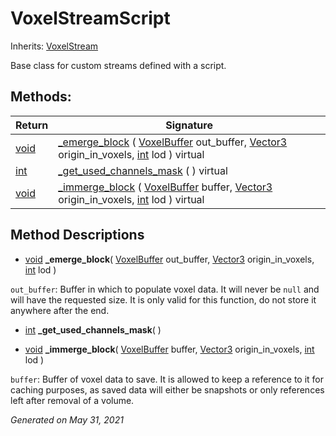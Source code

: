 # VoxelStreamScript

Inherits: [VoxelStream](VoxelStream.md)

Base class for custom streams defined with a script.

## Methods:

| Return                                                               | Signature                                                                                                                                                                                                                                                        |
| -------------------------------------------------------------------- | ---------------------------------------------------------------------------------------------------------------------------------------------------------------------------------------------------------------------------------------------------------------- |
| [void](#)                                                            | [\_emerge_block](#i__emerge_block) ( [VoxelBuffer](VoxelBuffer.md) out_buffer, [Vector3](https://docs.godotengine.org/en/stable/classes/class_vector3.html) origin_in_voxels, [int](https://docs.godotengine.org/en/stable/classes/class_int.html) lod ) virtual |
| [int](https://docs.godotengine.org/en/stable/classes/class_int.html) | [\_get_used_channels_mask](#i__get_used_channels_mask) ( ) virtual                                                                                                                                                                                               |
| [void](#)                                                            | [\_immerge_block](#i__immerge_block) ( [VoxelBuffer](VoxelBuffer.md) buffer, [Vector3](https://docs.godotengine.org/en/stable/classes/class_vector3.html) origin_in_voxels, [int](https://docs.godotengine.org/en/stable/classes/class_int.html) lod ) virtual   |

<p></p>

## Method Descriptions

- [void](#)<span id="i__emerge_block"></span> **\_emerge_block**( [VoxelBuffer](VoxelBuffer.md) out_buffer, [Vector3](https://docs.godotengine.org/en/stable/classes/class_vector3.html) origin_in_voxels, [int](https://docs.godotengine.org/en/stable/classes/class_int.html) lod )

`out_buffer`: Buffer in which to populate voxel data. It will never be `null` and will have the requested size. It is only valid for this function, do not store it anywhere after the end.

- [int](https://docs.godotengine.org/en/stable/classes/class_int.html)<span id="i__get_used_channels_mask"></span> **\_get_used_channels_mask**( )

- [void](#)<span id="i__immerge_block"></span> **\_immerge_block**( [VoxelBuffer](VoxelBuffer.md) buffer, [Vector3](https://docs.godotengine.org/en/stable/classes/class_vector3.html) origin_in_voxels, [int](https://docs.godotengine.org/en/stable/classes/class_int.html) lod )

`buffer`: Buffer of voxel data to save. It is allowed to keep a reference to it for caching purposes, as saved data will either be snapshots or only references left after removal of a volume.

_Generated on May 31, 2021_
